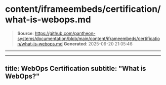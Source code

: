 # content/iframeembeds/certification/what-is-webops.md

> **Source**: https://github.com/pantheon-systems/documentation/blob/main/content/iframeembeds/certification/what-is-webops.md
> **Generated**: 2025-09-20 21:05:46

---

---
title: WebOps Certification
subtitle: "What is WebOps?"
---

<Partial file="certification-guide/what-is-webops.md" />
